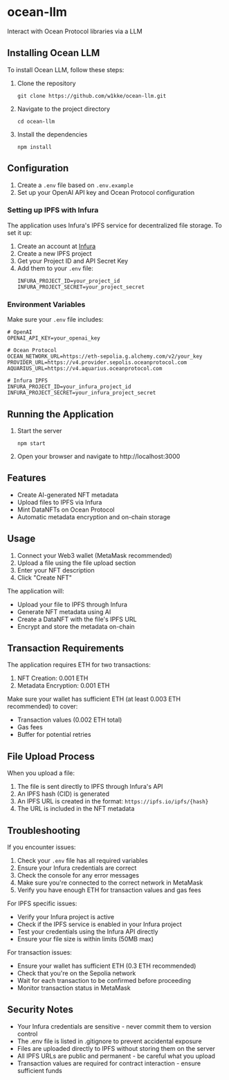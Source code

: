 # ocean-llm
Interact with Ocean Protocol libraries via a LLM

## Installing Ocean LLM

To install Ocean LLM, follow these steps:

1. Clone the repository
   ```
   git clone https://github.com/w1kke/ocean-llm.git
   ```
2. Navigate to the project directory
   ```
   cd ocean-llm
   ```
3. Install the dependencies
   ```
   npm install
   ```

## Configuration

1. Create a `.env` file based on `.env.example`
2. Set up your OpenAI API key and Ocean Protocol configuration

### Setting up IPFS with Infura

The application uses Infura's IPFS service for decentralized file storage. To set it up:

1. Create an account at [Infura](https://infura.io)
2. Create a new IPFS project
3. Get your Project ID and API Secret Key
4. Add them to your `.env` file:
   ```
   INFURA_PROJECT_ID=your_project_id
   INFURA_PROJECT_SECRET=your_project_secret
   ```

### Environment Variables

Make sure your `.env` file includes:

```
# OpenAI
OPENAI_API_KEY=your_openai_key

# Ocean Protocol
OCEAN_NETWORK_URL=https://eth-sepolia.g.alchemy.com/v2/your_key
PROVIDER_URL=https://v4.provider.sepolis.oceanprotocol.com
AQUARIUS_URL=https://v4.aquarius.oceanprotocol.com

# Infura IPFS
INFURA_PROJECT_ID=your_infura_project_id
INFURA_PROJECT_SECRET=your_infura_project_secret
```

## Running the Application

1. Start the server
   ```
   npm start
   ```
2. Open your browser and navigate to http://localhost:3000

## Features

- Create AI-generated NFT metadata
- Upload files to IPFS via Infura
- Mint DataNFTs on Ocean Protocol
- Automatic metadata encryption and on-chain storage

## Usage

1. Connect your Web3 wallet (MetaMask recommended)
2. Upload a file using the file upload section
3. Enter your NFT description
4. Click "Create NFT"

The application will:
- Upload your file to IPFS through Infura
- Generate NFT metadata using AI
- Create a DataNFT with the file's IPFS URL
- Encrypt and store the metadata on-chain

## Transaction Requirements

The application requires ETH for two transactions:
1. NFT Creation: 0.001 ETH
2. Metadata Encryption: 0.001 ETH

Make sure your wallet has sufficient ETH (at least 0.003 ETH recommended) to cover:
- Transaction values (0.002 ETH total)
- Gas fees
- Buffer for potential retries

## File Upload Process

When you upload a file:
1. The file is sent directly to IPFS through Infura's API
2. An IPFS hash (CID) is generated
3. An IPFS URL is created in the format: `https://ipfs.io/ipfs/{hash}`
4. The URL is included in the NFT metadata

## Troubleshooting

If you encounter issues:

1. Check your `.env` file has all required variables
2. Ensure your Infura credentials are correct
3. Check the console for any error messages
4. Make sure you're connected to the correct network in MetaMask
5. Verify you have enough ETH for transaction values and gas fees

For IPFS specific issues:
- Verify your Infura project is active
- Check if the IPFS service is enabled in your Infura project
- Test your credentials using the Infura API directly
- Ensure your file size is within limits (50MB max)

For transaction issues:
- Ensure your wallet has sufficient ETH (0.3 ETH recommended)
- Check that you're on the Sepolia network
- Wait for each transaction to be confirmed before proceeding
- Monitor transaction status in MetaMask

## Security Notes

- Your Infura credentials are sensitive - never commit them to version control
- The .env file is listed in .gitignore to prevent accidental exposure
- Files are uploaded directly to IPFS without storing them on the server
- All IPFS URLs are public and permanent - be careful what you upload
- Transaction values are required for contract interaction - ensure sufficient funds
